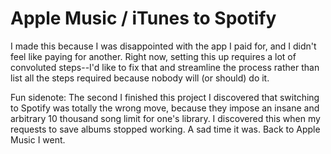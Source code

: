 # Apple Music / iTunes to Spotify

I made this because I was disappointed with the app I paid for, and I didn't feel like paying for another. Right now, setting this up requires a lot of convoluted steps--I'd like to fix that and streamline the process rather than list all the steps required because nobody will (or should) do it.

Fun sidenote: The second I finished this project I discovered that switching to Spotify was totally the wrong move, because they impose an insane and arbitrary 10 thousand song limit for one's library. I discovered this when my requests to save albums stopped working. A sad time it was. Back to Apple Music I went.
